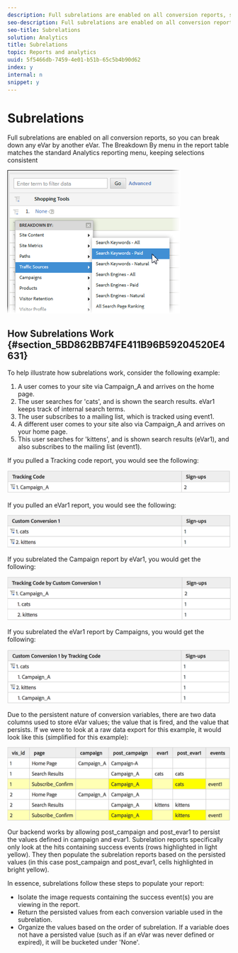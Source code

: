 ```yaml
---
description: Full subrelations are enabled on all conversion reports, so you can break down any eVar by another eVar. The Breakdown By menu in the report table matches the standard Analytics reporting menu, keeping selections consistent
seo-description: Full subrelations are enabled on all conversion reports, so you can break down any eVar by another eVar. The Breakdown By menu in the report table matches the standard Analytics reporting menu, keeping selections consistent
seo-title: Subrelations
solution: Analytics
title: Subrelations
topic: Reports and analytics
uuid: 5f5466db-7459-4e01-b51b-65c5b4b90d62
index: y
internal: n
snippet: y
---
```


# Subrelations

Full subrelations are enabled on all conversion reports, so you can break down any eVar by another eVar. The Breakdown By menu in the report table matches the standard Analytics reporting menu, keeping selections consistent

 ![](assets/subrelations.png)

## How Subrelations Work {#section_5BD862BB74FE411B96B59204520E4631}

To help illustrate how subrelations work, consider the following example:

1. A user comes to your site via Campaign_A and arrives on the home page. 
1. The user searches for 'cats', and is shown the search results. eVar1 keeps track of internal search terms. 
1. The user subscribes to a mailing list, which is tracked using event1. 
1. A different user comes to your site also via Campaign_A and arrives on your home page. 
1. This user searches for 'kittens', and is shown search results (eVar1), and also subscribes to the mailing list (event1).

If you pulled a Tracking code report, you would see the following:

![](assets/subrel_1.png)

If you pulled an eVar1 report, you would see the following:

![](assets/subrel_2.png)

If you subrelated the Campaign report by eVar1, you would get the following:

![](assets/subrel_3.png)

If you subrelated the eVar1 report by Campaigns, you would get the following:

![](assets/subrel_4.png)

Due to the persistent nature of conversion variables, there are two data columns used to store eVar values; the value that is fired, and the value that persists. If we were to look at a raw data export for this example, it would look like this (simplified for this example):

![](assets/subrel_5.png)

Our backend works by allowing post_campaign and post_evar1 to persist the values defined in campaign and evar1. Subrelation reports specifically only look at the hits containing success events (rows highlighted in light yellow). They then populate the subrelation reports based on the persisted values (in this case post_campaign and post_evar1, cells highlighted in bright yellow).

In essence, subrelations follow these steps to populate your report:

* Isolate the image requests containing the success event(s) you are viewing in the report. 
* Return the persisted values from each conversion variable used in the subrelation. 
* Organize the values based on the order of subrelation. If a variable does not have a persisted value (such as if an eVar was never defined or expired), it will be bucketed under 'None'.

